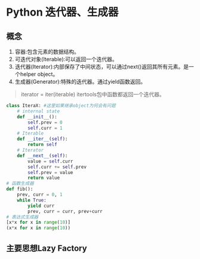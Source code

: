 # Python 迭代器、生成器

## 概念

1. 容器:包含元素的数据结构。
2. 可迭代对象(Iterable):可以返回一个迭代器。
3. 迭代器(Iterator):内部保存了中间状态，可以通过next()返回其所有元素。是一个helper object。
4. 生成器(Generator):特殊的迭代器。通过yield函数返回。
> iterator = iter(iterable)
> itertools包中函数都返回一个迭代器。
```python
class IteraX: #这里如果继承object为何会有问题
    # internal state
    def __init__():
        self.prev = 0
        self.curr = 1
    # Iterable
    def __iter__(self):
        return self
    # Iterator
    def __next__(self):
        value = self.curr
        self.curr += self.prev
        self.prev = value
        return value
# 函数生成器
def fib():
    prev, curr = 0, 1
    while True:
        yield curr
        prev, curr = curr, prev+curr
# 表达式生成器
[x*x for x in range(10)]
(x*x for x in range(10))
```

## 主要思想Lazy Factory


